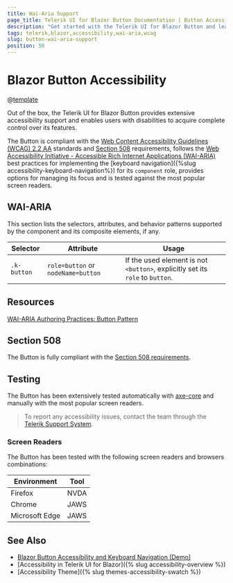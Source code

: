 ```yaml
---
title: Wai-Aria Support
page_title: Telerik UI for Blazor Button Documentation | Button Accessibility
description: "Get started with the Telerik UI for Blazor Button and learn about its accessibility support for WAI-ARIA, Section 508, and WCAG 2.2."
tags: telerik,blazor,accessibility,wai-aria,wcag
slug: button-wai-aria-support 
position: 50 
---
```


# Blazor Button Accessibility

@[template](/_contentTemplates/common/parameters-table-styles.md#table-layout)



Out of the box, the Telerik UI for Blazor Button provides extensive accessibility support and enables users with disabilities to acquire complete control over its features.


The Button is compliant with the [Web Content Accessibility Guidelines (WCAG) 2.2 AA](https://www.w3.org/TR/WCAG22/) standards and [Section 508](https://www.section508.gov/) requirements, follows the [Web Accessibility Initiative - Accessible Rich Internet Applications (WAI-ARIA)](https://www.w3.org/WAI/ARIA/apg/) best practices for implementing the [keyboard navigation]({%slug accessibility-keyboard-navigation%}) for its `component` role, provides options for managing its focus and is tested against the most popular screen readers.

## WAI-ARIA


This section lists the selectors, attributes, and behavior patterns supported by the component and its composite elements, if any.

| Selector | Attribute | Usage |
| -------- | --------- | ----- |
| `.k-button` | `role=button` or `nodeName=button` | If the used element is not `<button>`, explicitly set its `role` to `button`. |

## Resources

[WAI-ARIA Authoring Practices: Button Pattern](https://www.w3.org/WAI/ARIA/apg/patterns/button/)

## Section 508


The Button is fully compliant with the [Section 508 requirements](http://www.section508.gov/).

## Testing


The Button has been extensively tested automatically with [axe-core](https://github.com/dequelabs/axe-core) and manually with the most popular screen readers.

> To report any accessibility issues, contact the team through the [Telerik Support System](https://www.telerik.com/account/support-center).

### Screen Readers


The Button has been tested with the following screen readers and browsers combinations:

| Environment | Tool |
| ----------- | ---- |
| Firefox | NVDA |
| Chrome | JAWS |
| Microsoft Edge | JAWS |



## See Also

* [Blazor Button Accessibility and Keyboard Navigation (Demo)](https://demos.telerik.com/blazor-ui/button/keyboard-navigation)
* [Accessibility in Telerik UI for Blazor]({% slug accessibility-overview %})
* [Accessibility Theme]({% slug themes-accessibility-swatch %})